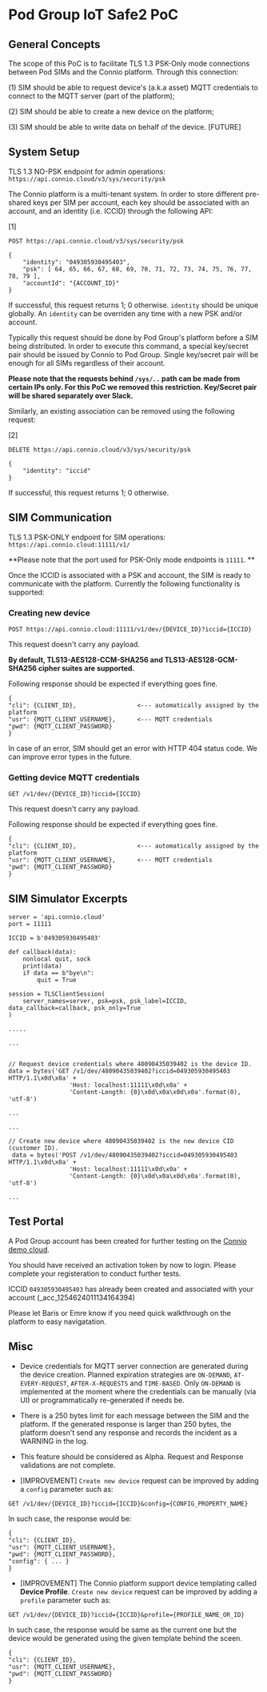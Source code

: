 # Pod Group IoT Safe2 PoC 

## General Concepts

The scope of this PoC is to facilitate TLS 1.3 PSK-Only mode connections between Pod SIMs and the Connio platform. Through this connection:

(1) SIM should be able to request device's (a.k.a asset) MQTT credentials to connect to the MQTT server (part of the platform);

(2) SIM should be able to create a new device on the platform;

(3) SIM should be able to write data on behalf of the device. [FUTURE]

## System Setup

TLS 1.3 NO-PSK endpoint for admin operations: `https://api.connio.cloud/v3/sys/security/psk`

The Connio platform is a multi-tenant system. In order to store different pre-shared keys per SIM per account, each key should be associated with an account, and an identity (i.e. ICCID) through the following API:

[1]
```
POST https://api.connio.cloud/v3/sys/security/psk

{
    "identity": "049305930495403",
    "psk": [ 64, 65, 66, 67, 68, 69, 70, 71, 72, 73, 74, 75, 76, 77, 78, 79 ],
    "accountId": "{ACCOUNT_ID}"
}
```

If successful, this request returns 1; 0 otherwise. `identity` should be unique globally. An `identity` can be overriden any time with a new PSK and/or account.

Typically this request should be done by Pod Group's platform before a SIM being distributed. In order to execute this command, a special key/secret pair should be issued by Connio to Pod Group. Single key/secret pair will be enough for all SIMs regardless of their account.

**Please note that the requests behind `/sys/..` path can be made from certain IPs only. For this PoC we removed this restriction. Key/Secret pair will be shared separately over Slack.**

Similarly, an existing association can be removed using the following request:

[2]
```
DELETE https://api.connio.cloud/v3/sys/security/psk

{
    "identity": "iccid"
}

```

If successful, this request returns 1; 0 otherwise.

## SIM Communication

TLS 1.3 PSK-ONLY endpoint for SIM operations: `https://api.connio.cloud:11111/v1/`

**Please note that the port used for PSK-Only mode endpoints is `11111`. **

Once the ICCID is associated with a PSK and account, the SIM is ready to communicate with the platform. Currently the following functionality is supported:

### Creating new device 

```
POST https://api.connio.cloud:11111/v1/dev/{DEVICE_ID}?iccid={ICCID}

```

This request doesn't carry any payload.



**By default, TLS13-AES128-CCM-SHA256 and TLS13-AES128-GCM-SHA256 cipher suites are supported.**

Following response should be expected if everything goes fine.

```
{
"cli": {CLIENT_ID},                 <--- automatically assigned by the platform 
"usr": {MQTT_CLIENT_USERNAME},      <--- MQTT credentials    
"pwd": {MQTT_CLIENT_PASSWORD}
}
```

In case of an error, SIM should get an error with HTTP 404 status code. We can improve error types in the future.


### Getting device MQTT credentials

```
GET /v1/dev/{DEVICE_ID}?iccid={ICCID}
```

This request doesn't carry any payload.

Following response should be expected if everything goes fine.

```
{
"cli": {CLIENT_ID},                 <--- automatically assigned by the platform 
"usr": {MQTT_CLIENT_USERNAME},      <--- MQTT credentials    
"pwd": {MQTT_CLIENT_PASSWORD}
}
```

## SIM Simulator Excerpts

```
server = 'api.connio.cloud'
port = 11111

ICCID = b'049305930495403'

def callback(data):
    nonlocal quit, sock
    print(data)
    if data == b"bye\n":
        quit = True

session = TLSClientSession(
    server_names=server, psk=psk, psk_label=ICCID, data_callback=callback, psk_only=True
)

.....

```

```
...


// Request device credentials where 48090435039402 is the device ID.
data = bytes('GET /v1/dev/48090435039402?iccid=049305930495403 HTTP/1.1\x0d\x0a' +
                 'Host: localhost:11111\x0d\x0a' +
                 'Content-Length: {0}\x0d\x0a\x0d\x0a'.format(0), 'utf-8')

...
```


```
...

// Create new device where 48090435039402 is the new device CID (customer ID).
 data = bytes('POST /v1/dev/48090435039402?iccid=049305930495403 HTTP/1.1\x0d\x0a' +
                 'Host: localhost:11111\x0d\x0a' +
                 'Content-Length: {0}\x0d\x0a\x0d\x0a'.format(0), 'utf-8')
                 
...
```


## Test Portal

A Pod Group account has been created for further testing on the [Connio demo cloud](https://app.connio.cloud).

You should have received an activation token by now to login. Please complete your registeration to conduct further tests.

ICCID `049305930495403` has already been created and associated with your account (\_acc_1254624011134164394)

Please let Baris or Emre know if you need quick walkthrough on the platform to easy navigatation.

## Misc

- Device credentials for MQTT server connection are generated during the device creation. Planned expiration strategies are `ON-DEMAND`, `AT-EVERY-REQUEST`, `AFTER-X-REQUESTS` and `TIME-BASED`. Only `ON-DEMAND` is implemented at the moment where the credentials can be manually (via UI) or programmatically re-generated if needs be.

- There is a 250 bytes limit for each message between the SIM and the platform. If the generated response is larger than 250 bytes, the platform doesn't send any response and records the incident as a WARNING in the log.

- This feature should be considered as Alpha. Request and Response validations are not complete.

- [IMPROVEMENT] `Create new device` request can be improved by adding a `config` parameter such as:

```
GET /v1/dev/{DEVICE_ID}?iccid={ICCID}&config={CONFIG_PROPERTY_NAME}
```

In such case, the response would be:

```
{
"cli": {CLIENT_ID}, 
"usr": {MQTT_CLIENT_USERNAME},
"pwd": {MQTT_CLIENT_PASSWORD},
"config": { ... }
}
```

- [IMPROVEMENT] The Connio platform support device templating called **Device Profile**. `Create new device` request can be improved by adding a `profile` parameter such as:

```
GET /v1/dev/{DEVICE_ID}?iccid={ICCID}&profile={PROFILE_NAME_OR_ID}
```

In such case, the response would be same as the current one but the device would be generated using the given template behind the sceen.

```
{
"cli": {CLIENT_ID}, 
"usr": {MQTT_CLIENT_USERNAME},
"pwd": {MQTT_CLIENT_PASSWORD}
}
```

